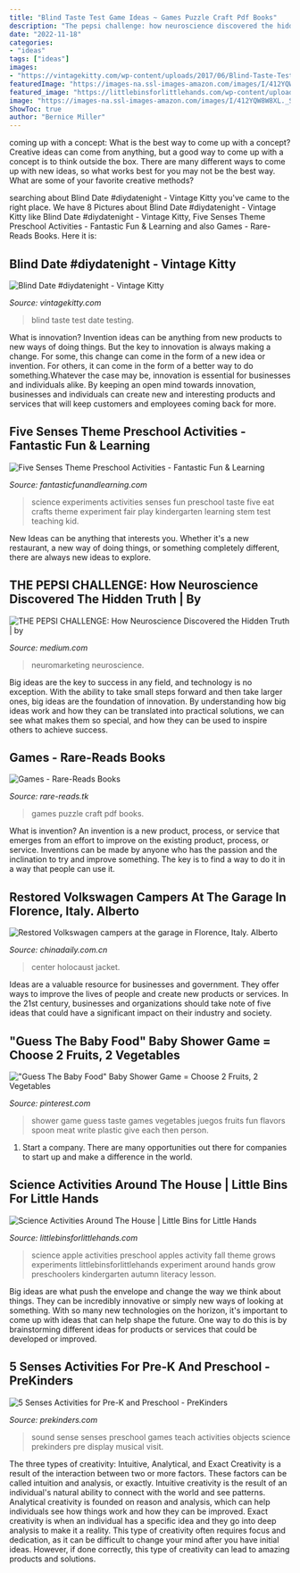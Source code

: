 ```yaml
---
title: "Blind Taste Test Game Ideas ~ Games Puzzle Craft Pdf Books"
description: "The pepsi challenge: how neuroscience discovered the hidden truth"
date: "2022-11-18"
categories:
- "ideas"
tags: ["ideas"]
images:
- "https://vintagekitty.com/wp-content/uploads/2017/06/Blind-Taste-Test-Ideas-1480.png"
featuredImage: "https://images-na.ssl-images-amazon.com/images/I/412YQW8W8XL._SX290_BO1,204,203,200_.jpg"
featured_image: "https://littlebinsforlittlehands.com/wp-content/uploads/2014/09/Apple-Science-Activity-How-An-Apple-Grows.jpg"
image: "https://images-na.ssl-images-amazon.com/images/I/412YQW8W8XL._SX290_BO1,204,203,200_.jpg"
ShowToc: true
author: "Bernice Miller"
---
```



coming up with a concept: What is the best way to come up with a concept?
Creative ideas can come from anything, but a good way to come up with a concept is to think outside the box. There are many different ways to come up with new ideas, so what works best for you may not be the best way. What are some of your favorite creative methods?

	

		
searching about Blind Date #diydatenight - Vintage Kitty you've came to the right place. We have 8 Pictures about Blind Date #diydatenight - Vintage Kitty like Blind Date #diydatenight - Vintage Kitty, Five Senses Theme Preschool Activities - Fantastic Fun &amp; Learning and also Games - Rare-Reads Books. Here it is:
		
    
## Blind Date #diydatenight - Vintage Kitty

<img loading=lazy src="https://vintagekitty.com/wp-content/uploads/2017/06/Blind-Taste-Test-Ideas-1480.png" onerror="this.onerror=null;this.src='https://tse2.mm.bing.net/th?id=OIP.Q_bMtRtD6GJlqjKg5EExqgHaO0&amp;pid=15.1';" alt="Blind Date #diydatenight - Vintage Kitty">

_Source: vintagekitty.com_

>blind taste test date testing. 

	

What is innovation?
Invention ideas can be anything from new products to new ways of doing things. But the key to innovation is always making a change. For some, this change can come in the form of a new idea or invention. For others, it can come in the form of a better way to do something.Whatever the case may be, innovation is essential for businesses and individuals alike. By keeping an open mind towards innovation, businesses and individuals can create new and interesting products and services that will keep customers and employees coming back for more.

    
## Five Senses Theme Preschool Activities - Fantastic Fun &amp; Learning

<img loading=lazy src="https://www.fantasticfunandlearning.com/wp-content/uploads/2015/02/15-Science-Experiments-You-Can-EatLearn-Play-and-Eat-with-these-fun-science-investigations-for-kids-559x1024.jpg" onerror="this.onerror=null;this.src='https://tse4.mm.bing.net/th?id=OIP.c2uZ1KvMO5Tfc4qNj8D1lAHaNk&amp;pid=15.1';" alt="Five Senses Theme Preschool Activities - Fantastic Fun &amp; Learning">

_Source: fantasticfunandlearning.com_

>science experiments activities senses fun preschool taste five eat crafts theme experiment fair play kindergarten learning stem test teaching kid. 

	

New Ideas can be anything that interests you. Whether it's a new restaurant, a new way of doing things, or something completely different, there are always new ideas to explore.

    
## THE PEPSI CHALLENGE: How Neuroscience Discovered The Hidden Truth | By

<img loading=lazy src="https://miro.medium.com/max/1400/1*TQfwIZaByqVJisGEy-M0Gg.png" onerror="this.onerror=null;this.src='https://tse1.mm.bing.net/th?id=OIP.JDXTTuKvh_YIg_bEL0Ei2QHaEH&amp;pid=15.1';" alt="THE PEPSI CHALLENGE: How Neuroscience Discovered the Hidden Truth | by">

_Source: medium.com_

>neuromarketing neuroscience. 

	

Big ideas are the key to success in any field, and technology is no exception. With the ability to take small steps forward and then take larger ones, big ideas are the foundation of innovation. By understanding how big ideas work and how they can be translated into practical solutions, we can see what makes them so special, and how they can be used to inspire others to achieve success.

    
## Games - Rare-Reads Books

<img loading=lazy src="https://images-na.ssl-images-amazon.com/images/I/412YQW8W8XL._SX290_BO1,204,203,200_.jpg" onerror="this.onerror=null;this.src='https://tse1.mm.bing.net/th?id=OIP.CiIC3Wa4KTxU5_CXOtJq6QAAAA&amp;pid=15.1';" alt="Games - Rare-Reads Books">

_Source: rare-reads.tk_

>games puzzle craft pdf books. 

	

What is invention?
An invention is a new product, process, or service that emerges from an effort to improve on the existing product, process, or service. Inventions can be made by anyone who has the passion and the inclination to try and improve something. The key is to find a way to do it in a way that people can use it.

    
## Restored Volkswagen Campers At The Garage In Florence, Italy. Alberto

<img loading=lazy src="http://www.chinadaily.com.cn/kindle/attachement/gif/site1/20161123/b083fe9fe785199f8b704c.gif" onerror="this.onerror=null;this.src='https://tse1.mm.bing.net/th?id=OIP.tk2ow9vfBygH1uUAd_J8ygHaLH&amp;pid=15.1';" alt="Restored Volkswagen campers at the garage in Florence, Italy. Alberto">

_Source: chinadaily.com.cn_

>center holocaust jacket. 

	

Ideas are a valuable resource for businesses and government. They offer ways to improve the lives of people and create new products or services. In the 21st century, businesses and organizations should take note of five ideas that could have a significant impact on their industry and society.

    
## &quot;Guess The Baby Food&quot; Baby Shower Game = Choose 2 Fruits, 2 Vegetables

<img loading=lazy src="https://s-media-cache-ak0.pinimg.com/736x/5f/b4/a8/5fb4a882ac374b73f07c796c14e2bfe1.jpg" onerror="this.onerror=null;this.src='https://tse2.mm.bing.net/th?id=OIP.niHqiK_itabjsBLuS2hPpwHaGj&amp;pid=15.1';" alt="&quot;Guess The Baby Food&quot; Baby Shower Game = Choose 2 Fruits, 2 Vegetables">

_Source: pinterest.com_

>shower game guess taste games vegetables juegos fruits fun flavors spoon meat write plastic give each then person. 

	

1. Start a company. There are many opportunities out there for companies to start up and make a difference in the world. 

    
## Science Activities Around The House | Little Bins For Little Hands

<img loading=lazy src="https://littlebinsforlittlehands.com/wp-content/uploads/2014/09/Apple-Science-Activity-How-An-Apple-Grows.jpg" onerror="this.onerror=null;this.src='https://tse1.mm.bing.net/th?id=OIP.m_riGT3owhv-VGVIEZvuDQHaKg&amp;pid=15.1';" alt="Science Activities Around The House | Little Bins for Little Hands">

_Source: littlebinsforlittlehands.com_

>science apple activities preschool apples activity fall theme grows experiments littlebinsforlittlehands experiment around hands grow preschoolers kindergarten autumn literacy lesson. 

	

Big ideas are what push the envelope and change the way we think about things. They can be incredibly innovative or simply new ways of looking at something. With so many new technologies on the horizon, it's important to come up with ideas that can help shape the future. One way to do this is by brainstorming different ideas for products or services that could be developed or improved.

    
## 5 Senses Activities For Pre-K And Preschool - PreKinders

<img loading=lazy src="https://prekinders-wpengine.netdna-ssl.com/wp-content/uploads/2009/09/sense-of-sound-preschool.png" onerror="this.onerror=null;this.src='https://tse4.mm.bing.net/th?id=OIP.6nbm7TrDmXld7QMmXLyNiwAAAA&amp;pid=15.1';" alt="5 Senses Activities for Pre-K and Preschool - PreKinders">

_Source: prekinders.com_

>sound sense senses preschool games teach activities objects science prekinders pre display musical visit. 

	

The three types of creativity: Intuitive, Analytical, and Exact
Creativity is a result of the interaction between two or more factors. These factors can be called intuition and analysis, or exactly. Intuitive creativity is the result of an individual's natural ability to connect with the world and see patterns. Analytical creativity is founded on reason and analysis, which can help individuals see how things work and how they can be improved. 
Exact creativity is when an individual has a specific idea and they go into deep analysis to make it a reality. This type of creativity often requires focus and dedication, as it can be difficult to change your mind after you have initial ideas. However, if done correctly, this type of creativity can lead to amazing products and solutions.

